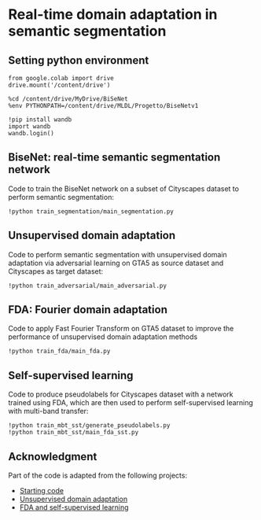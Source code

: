 # Real-time domain adaptation in semantic segmentation

## Setting python environment

```
from google.colab import drive
drive.mount('/content/drive')

%cd /content/drive/MyDrive/BiSeNet
%env PYTHONPATH=/content/drive/MLDL/Progetto/BiseNetv1

!pip install wandb
import wandb
wandb.login()
```

## BiseNet: real-time semantic segmentation network

Code to train the BiseNet network on a subset of Cityscapes dataset to perform semantic segmentation:

```
!python train_segmentation/main_segmentation.py
```

## Unsupervised domain adaptation

Code to perform semantic segmentation with unsupervised domain adaptation via adversarial learning on GTA5 as source dataset and Cityscapes as target dataset:

```
!python train_adversarial/main_adversarial.py
```

## FDA: Fourier domain adaptation

Code to apply Fast Fourier Transform on GTA5 dataset to improve the performance of unsupervised domain adaptation methods

```
!python train_fda/main_fda.py
```

## Self-supervised learning

Code to produce pseudolabels for Cityscapes dataset with a network trained using FDA, which are then used to perform self-supervised learning with multi-band transfer:

```
!python train_mbt_sst/generate_pseudolabels.py
!python train_mbt_sst/main_fda_sst.py
```

## Acknowledgment

Part of the code is adapted from the following projects:
- [Starting code](https://github.com/taveraantonio/BiseNetv1)
- [Unsupervised domain adaptation](https://github.com/wasidennis/AdaptSegNet)
- [FDA and self-supervised learning](https://github.com/YanchaoYang/FDA)
